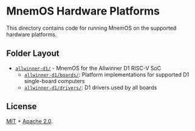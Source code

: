 # MnemOS Hardware Platforms

This directory contains code for running MnemOS on the supported hardware
platforms.


## Folder Layout

* [`allwinner-d1/`] - MnemOS for the Allwinner D1 RISC-V SoC
  - [`allwinner-d1/boards/`]: Platform implementations for supported D1
        single-board computers
  - [`allwinner-d1/drivers/`]: D1 drivers used by all boards

[`allwinner-d1/`]: ./allwinner-d1/
[`allwinner-d1/boards/`]: ./allwinner-d1/boards/
[`allwinner-d1/drivers/`]: ./allwinner-d1/drivers/

## License

[MIT] + [Apache 2.0].

[MIT]: ./../../LICENSE-MIT
[Apache 2.0]: ./../../LICENSE-APACHE
